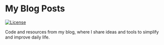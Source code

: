My Blog Posts
=============
[![License](https://img.shields.io/badge/License-CC_BY_SA_4.0-green.svg?style=flat)](https://creativecommons.org/licenses/by-sa/4.0/deed.en)

Code and resources from my blog, where I share ideas and tools to simplify and improve daily life.
